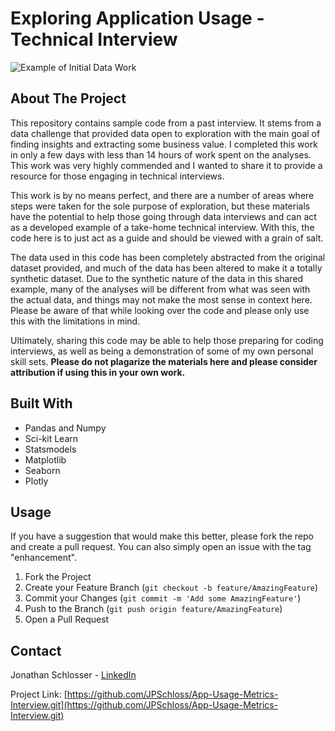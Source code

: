 # Exploring Application Usage - Technical Interview

![Example of Initial Data Work](DataFull.gif)

<!-- ABOUT THE PROJECT -->
## About The Project
This repository contains sample code from a past interview. It stems from a data challenge that provided data open to exploration with the main goal of finding insights and extracting some business value. I completed this work in only a few days with less than 14 hours of work spent on the analyses. This work was very highly commended and I wanted to share it to provide a resource for those engaging in technical interviews. 

This work is by no means perfect, and there are a number of areas where steps were taken for the sole purpose of exploration, but these materials have the potential to help those going through data interviews and can act as a developed example of a take-home technical interview. With this, the code here is to just act as a guide and should be viewed with a grain of salt. 

The data used in this code has been completely abstracted from the original dataset provided, and much of the data has been altered to make it a totally synthetic dataset. Due to the synthetic nature of the data in this shared example, many of the analyses will be different from what was seen with the actual data, and things may not make the most sense in context here. Please be aware of that while looking over the code and please only use this with the limitations in mind. 

Ultimately, sharing this code may be able to help those preparing for coding interviews, as well as being a demonstration of some of my own personal skill sets. **Please do not plagarize the materials here and please consider attribution if using this in your own work.**


## Built With

* Pandas and Numpy
* Sci-kit Learn
* Statsmodels
* Matplotlib
* Seaborn
* Plotly

## Usage

If you have a suggestion that would make this better, please fork the repo and create a pull request. You can also simply open an issue with the tag "enhancement".

1. Fork the Project
2. Create your Feature Branch (`git checkout -b feature/AmazingFeature`)
3. Commit your Changes (`git commit -m 'Add some AmazingFeature'`)
4. Push to the Branch (`git push origin feature/AmazingFeature`)
5. Open a Pull Request

## Contact

Jonathan Schlosser - [LinkedIn](https://www.linkedin.com/in/jonathanphilipschlosser/) 

Project Link: [https://github.com/JPSchloss/App-Usage-Metrics-Interview.git](https://github.com/JPSchloss/App-Usage-Metrics-Interview.git)
